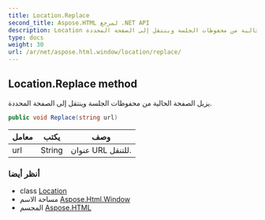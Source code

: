 ```yaml
---
title: Location.Replace
second_title: Aspose.HTML لمرجع .NET API
description: Location طريقة. يزيل الصفحة الحالية من محفوظات الجلسة وينتقل إلى الصفحة المحددة.
type: docs
weight: 30
url: /ar/net/aspose.html.window/location/replace/
---
```

## Location.Replace method

يزيل الصفحة الحالية من محفوظات الجلسة وينتقل إلى الصفحة المحددة.

```csharp
public void Replace(string url)
```

| معامل | يكتب | وصف |
| --- | --- | --- |
| url | String | عنوان URL للتنقل. |

### أنظر أيضا

* class [Location](../)
* مساحة الاسم [Aspose.Html.Window](../../location/)
* المجسم [Aspose.HTML](../../../)


